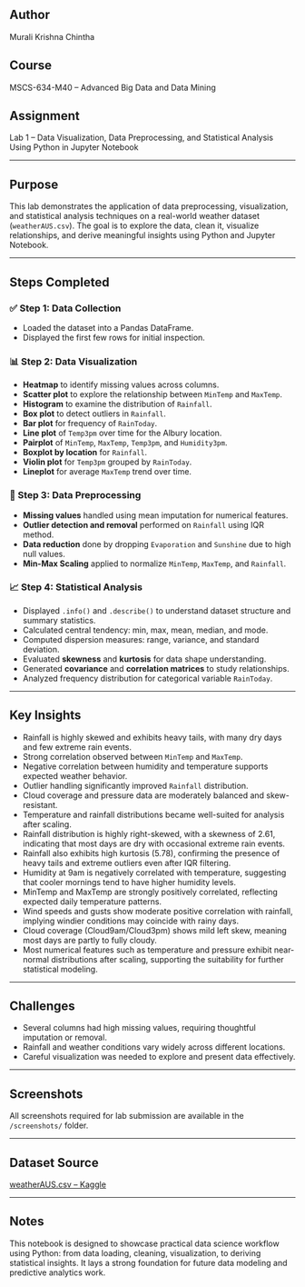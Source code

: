 ## Author
Murali Krishna Chintha

## Course
MSCS-634-M40 – Advanced Big Data and Data Mining

## Assignment
Lab 1 – Data Visualization, Data Preprocessing, and Statistical Analysis Using Python in Jupyter Notebook

---

## Purpose
This lab demonstrates the application of data preprocessing, visualization, and statistical analysis techniques on a real-world weather dataset (`weatherAUS.csv`). The goal is to explore the data, clean it, visualize relationships, and derive meaningful insights using Python and Jupyter Notebook.

---

## Steps Completed

### ✅ Step 1: Data Collection
- Loaded the dataset into a Pandas DataFrame.
- Displayed the first few rows for initial inspection.

### 📊 Step 2: Data Visualization
- **Heatmap** to identify missing values across columns.
- **Scatter plot** to explore the relationship between `MinTemp` and `MaxTemp`.
- **Histogram** to examine the distribution of `Rainfall`.
- **Box plot** to detect outliers in `Rainfall`.
- **Bar plot** for frequency of `RainToday`.
- **Line plot** of `Temp3pm` over time for the Albury location.
- **Pairplot** of `MinTemp`, `MaxTemp`, `Temp3pm`, and `Humidity3pm`.
- **Boxplot by location** for `Rainfall`.
- **Violin plot** for `Temp3pm` grouped by `RainToday`.
- **Lineplot** for average `MaxTemp` trend over time.

### 🧹 Step 3: Data Preprocessing
- **Missing values** handled using mean imputation for numerical features.
- **Outlier detection and removal** performed on `Rainfall` using IQR method.
- **Data reduction** done by dropping `Evaporation` and `Sunshine` due to high null values.
- **Min-Max Scaling** applied to normalize `MinTemp`, `MaxTemp`, and `Rainfall`.

### 📈 Step 4: Statistical Analysis
- Displayed `.info()` and `.describe()` to understand dataset structure and summary statistics.
- Calculated central tendency: min, max, mean, median, and mode.
- Computed dispersion measures: range, variance, and standard deviation.
- Evaluated **skewness** and **kurtosis** for data shape understanding.
- Generated **covariance** and **correlation matrices** to study relationships.
- Analyzed frequency distribution for categorical variable `RainToday`.

---

## Key Insights
- Rainfall is highly skewed and exhibits heavy tails, with many dry days and few extreme rain events.
- Strong correlation observed between `MinTemp` and `MaxTemp`.
- Negative correlation between humidity and temperature supports expected weather behavior.
- Outlier handling significantly improved `Rainfall` distribution.
- Cloud coverage and pressure data are moderately balanced and skew-resistant.
- Temperature and rainfall distributions became well-suited for analysis after scaling.
- Rainfall distribution is highly right-skewed, with a skewness of 2.61, indicating that most days are dry with occasional extreme rain events.
- Rainfall also exhibits high kurtosis (5.78), confirming the presence of heavy tails and extreme outliers even after IQR filtering.
- Humidity at 9am is negatively correlated with temperature, suggesting that cooler mornings tend to have higher humidity levels.
- MinTemp and MaxTemp are strongly positively correlated, reflecting expected daily temperature patterns.
- Wind speeds and gusts show moderate positive correlation with rainfall, implying windier conditions may coincide with rainy days.
- Cloud coverage (Cloud9am/Cloud3pm) shows mild left skew, meaning most days are partly to fully cloudy.
- Most numerical features such as temperature and pressure exhibit near-normal distributions after scaling, supporting the suitability for further statistical modeling.

---

## Challenges
- Several columns had high missing values, requiring thoughtful imputation or removal.
- Rainfall and weather conditions vary widely across different locations.
- Careful visualization was needed to explore and present data effectively.

---

## Screenshots
All screenshots required for lab submission are available in the `/screenshots/` folder.

---

## Dataset Source
[weatherAUS.csv – Kaggle](https://www.kaggle.com/jsphyg/weather-dataset-rattle-package)

---

## Notes
This notebook is designed to showcase practical data science workflow using Python: from data loading, cleaning, visualization, to deriving statistical insights. It lays a strong foundation for future data modeling and predictive analytics work.
